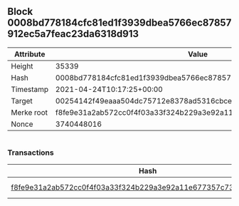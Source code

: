 ## Block 0008bd778184cfc81ed1f3939dbea5766ec87857912ec5a7feac23da6318d913

Attribute | Value
--- | ---
Height | 35339
Hash | 0008bd778184cfc81ed1f3939dbea5766ec87857912ec5a7feac23da6318d913
Timestamp | 2021-04-24T10:17:25+00:00
Target | 00254142f49eaaa504dc75712e8378ad5316cbcead634704b3734b6271167cc4
Merke root | f8fe9e31a2ab572cc0f4f03a33f324b229a3e92a11e677357c736b9aa2e07a0f
Nonce | 3740448016

```

```

### Transactions

Hash | Amount
--- | ---
[f8fe9e31a2ab572cc0f4f03a33f324b229a3e92a11e677357c736b9aa2e07a0f](f8fe9e31a2ab572cc0f4f03a33f324b229a3e92a11e677357c736b9aa2e07a0f.md) | 10.00000000 SKEPTI 
